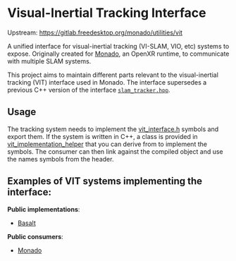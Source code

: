 <!--
Copyright 2024, Collabora, Ltd.
SPDX-License-Identifier: BSL-1.0

Author: Mateo de Mayo <mateo.demayo@collabora.com>
-->

# Visual-Inertial Tracking Interface

Upstream: <https://gitlab.freedesktop.org/monado/utilities/vit>

A unified interface for visual-inertial tracking (VI-SLAM, VIO, etc) systems to expose. Originally created for [Monado](https://monado.dev), an OpenXR runtime, to communicate with multiple SLAM systems.

This project aims to maintain different parts relevant to the visual-inertial tracking (VIT) interface used in Monado. The interface supersedes a previous C++ version of the interface [`slam_tracker.hpp`](https://gitlab.freedesktop.org/monado/monado/-/blob/20cb556f6d03226f62e6b6cc340a6e6c0c260ee8/src/external/slam_tracker/slam_tracker.hpp).

## Usage

The tracking system needs to implement the [vit_interface.h](./vit_interface.h)
symbols and export them. If the system is written in C++, a class is provided in
[vit_implementation_helper](./vit_implementation_helper.hpp) that you can derive
from to implement the symbols. The consumer can then link against the compiled
object and use the names symbols from the header.

## Examples of VIT systems implementing the interface:

**Public implementations**:

- [Basalt](https://gitlab.freedesktop.org/mateosss/basalt/-/tree/bb5dfb123ede01050f03e38ebb7cc37912263e82)

**Public consumers**:

- [Monado](https://gitlab.freedesktop.org/monado/monado/-/tree/bc8025a6bd9ede8b5f9e02596faa0c08822b760b)
